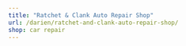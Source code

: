 ```yaml
---
title: "Ratchet & Clank Auto Repair Shop"
url: /darien/ratchet-and-clank-auto-repair-shop/
shop: car repair
---
```


